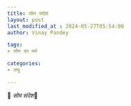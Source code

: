 ```yaml
---
title: सोम संदेश
layout: post
last_modified_at : 2024-05-27T05:54:00
author: Vinay Pandey

tags:
- सोम का मर्म

categories:
- लघु

---
```


🙏 *सोम संदेश*🙏
